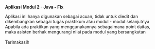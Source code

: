 <strong> Aplikasi Modul 2 - Java - Fix </strong> <br/>

Aplikasi ini hanya digunakan sebagai acuan, tidak untuk diedit dan dikembangkan sebagai tugas praktikum atau modul - modul selanjutnya <br />
Apabila ada praktikan yang menggunakannya sebagaimana point daitas, maka asisten berhak mengurangi nilai pada modul yang bersangkutan <br />
<br/>
Terimakasih
